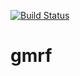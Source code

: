 [![Build Status](https://travis-ci.org/Faskally/gmrf.svg?branch=master)](https://travis-ci.org/Faskally/gmrf)

# gmrf
